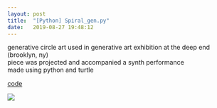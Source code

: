 ```yaml
---
layout: post
title:  "[Python] Spiral_gen.py"
date:   2019-08-27 19:48:12
---
```

generative circle art used in generative art exhibition at the deep end (brooklyn, ny)  
piece was projected and accompanied a synth performance  
made using python and turtle  

[code](https://github.com/spoisseroux/Circle_Gen)  

<img src="https://media.giphy.com/media/cmZ26PGRwNik5GDIe8/giphy.gif"/>
